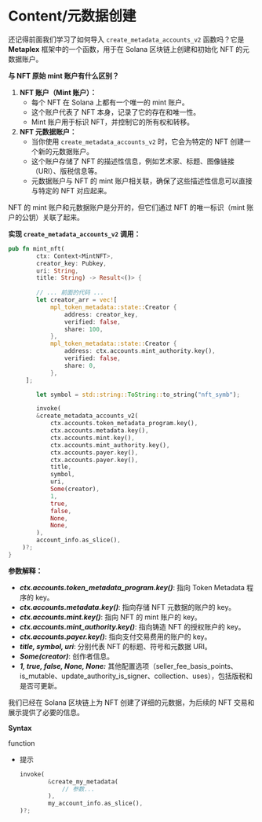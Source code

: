 # Content/**元数据创建**

还记得前面我们学习了如何导入 `create_metadata_accounts_v2` 函数吗？它是 **Metaplex** 框架中的一个函数，用于在 Solana 区块链上创建和初始化 NFT 的元数据账户。

**与 NFT 原始 mint 账户有什么区别？**

1. **NFT 账户（Mint 账户）：**
    - 每个 NFT 在 Solana 上都有一个唯一的 mint 账户。
    - 这个账户代表了 NFT 本身，记录了它的存在和唯一性。
    - Mint 账户用于标识 NFT，并控制它的所有权和转移。
2. **NFT 元数据账户：**
    - 当你使用 `create_metadata_accounts_v2` 时，它会为特定的 NFT 创建一个新的元数据账户。
    - 这个账户存储了 NFT 的描述性信息，例如艺术家、标题、图像链接（URI）、版税信息等。
    - 元数据账户与 NFT 的 mint 账户相关联，确保了这些描述性信息可以直接与特定的 NFT 对应起来。

NFT 的 mint 账户和元数据账户是分开的，但它们通过 NFT 的唯一标识（mint 账户的公钥）关联了起来。

**实现 `create_metadata_accounts_v2` 调用：**

```rust
pub fn mint_nft(
        ctx: Context<MintNFT>,
        creator_key: Pubkey,
        uri: String,
        title: String) -> Result<()> {
        
		// ... 前面的代码 ...
		let creator_arr = vec![
            mpl_token_metadata::state::Creator {
                address: creator_key,
                verified: false,
                share: 100,
            },
            mpl_token_metadata::state::Creator {
                address: ctx.accounts.mint_authority.key(),
                verified: false,
                share: 0,
            },
     ];

		let symbol = std::string::ToString::to_string("nft_symb");

		invoke(
        &create_metadata_accounts_v2(
            ctx.accounts.token_metadata_program.key(),
            ctx.accounts.metadata.key(),
            ctx.accounts.mint.key(),
            ctx.accounts.mint_authority.key(),
            ctx.accounts.payer.key(),
            ctx.accounts.payer.key(),
            title,
            symbol,
            uri,
            Some(creator),
            1,
            true,
            false,
            None,
            None,
        ),
        account_info.as_slice(),
    )?;
}
```

**参数解释：**

- ***ctx.accounts.token_metadata_program.key()***: 指向 Token Metadata 程序的 key。
- ***ctx.accounts.metadata.key()***: 指向存储 NFT 元数据的账户的 key。
- ***ctx.accounts.mint.key()***: 指向 NFT 的 mint 账户的 key。
- ***ctx.accounts.mint_authority.key()***: 指向铸造 NFT 的授权账户的 key。
- ***ctx.accounts.payer.key()***: 指向支付交易费用的账户的 key。
- ***title, symbol, uri***: 分别代表 NFT 的标题、符号和元数据 URI。
- ***Some(creator)***: 创作者信息。
- ***1, true, false, None, None:*** 其他配置选项（seller_fee_basis_points、is_mutable、update_authority_is_signer、collection、uses），包括版税和是否可更新。

我们已经在 Solana 区块链上为 NFT 创建了详细的元数据，为后续的 NFT 交易和展示提供了必要的信息。

**Syntax** 

function

- 提示
    
    ```rust
    invoke(
            &create_my_metadata(
                // 参数...
            ),
            my_account_info.as_slice(),
    )?;
    ```